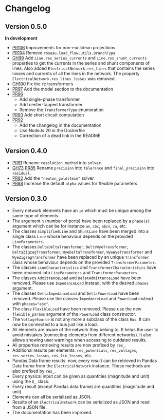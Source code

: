 # Changelog

## Version 0.5.0

**In development**

* [PR106](https://github.com/RoseauTechnologies/Roseau_Load_Flow/pull/105) Improvements for non-euclidean projections.
* [PR104](https://github.com/RoseauTechnologies/Roseau_Load_Flow/pull/104) Remove `roseau.load_flow.utils.BranchType`
* [GH99](https://github.com/RoseauTechnologies/Roseau_Load_Flow/issues/99) Add `Line.res_series_currents`
  and `Line.res_shunt_currents` properties to get the currents in the series and shunt components
  of lines. Also added `ElectricalNetwork.res_lines` that contains the series losses and currents
  of all the lines in the network. The property `ElectricalNetwork.res_lines_losses` was removed.
* [GH100](https://github.com/RoseauTechnologies/Roseau_Load_Flow/issues/100) Fix the `Yz` transformers
* [PR97](https://github.com/RoseauTechnologies/Roseau_Load_Flow/pull/97) Add the model section to the documentation
* [PR96](https://github.com/RoseauTechnologies/Roseau_Load_Flow/pull/96)
  * Add single-phase transformer
  * Add center-tapped transformer
  * Remove the `TransformerType` enumeration
* [PR93](https://github.com/RoseauTechnologies/Roseau_Load_Flow/pull/93) Add short circuit computation
* [PR92](https://github.com/RoseauTechnologies/Roseau_Load_Flow/pull/92)
  * Add the changelog in the documentation
  *  Use NodeJs 20 in the Dockerfile
  *  Correction of a dead link in the README

## Version 0.4.0

* [PR91](https://github.com/RoseauTechnologies/Roseau_Load_Flow/pull/91) Rename `resolution_method` into `solver`.
* [GH73](https://github.com/RoseauTechnologies/Roseau_Load_Flow/issues/73)
  [PR85](https://github.com/RoseauTechnologies/Roseau_Load_Flow/pull/85) Rename `precision` into `tolerance` and
  `final_precision` into `residual`.
* [PR82](https://github.com/RoseauTechnologies/Roseau_Load_Flow/pull/82) Add the `"newton_goldstein"` solver.
* [PR88](https://github.com/RoseauTechnologies/Roseau_Load_Flow/pull/88) Increase the default `alpha` values for
  flexible parameters.

## Version 0.3.0

* Every network elements have an `id` which must be unique among the same type of elements.
* The argument `n` (number of ports) have been replaced by a `phase(s)` argument which can be for
  instance `an`, `abc`, `abcn`, `ca`, etc.
* The classes `SimplifiedLine` and `ShuntLine` have been merged into a single class `Line` whose
  behaviour depends on the provided `LineParameters`.
* The classes `DeltaDeltaTransformer`, `DeltaWyeTransformer`, `DeltaZigzagTransformer`,
  `WyeDeltaTransformer`, `WyeWyeTransformer` and `WyeZigzagTransformer` have been replaced by an
  unique `Transformer` class whose behaviour depends on the provided `TransformerParameter`.
* The classes `LineCharacteristics` and `TransformerCharacteristics` have been renamed into
  `LineParameters` and `TransformerParameters`.
* The classes `AdmittanceLoad` and `DelatAdmittanceLoad` have been removed. Please use
  `ImpedanceLoad` instead, with the desired `phases` argument.
* The classes `DeltaImpedanceLoad` and `DeltaPowerLoad` have been removed. Please use the classes
  `ImpedanceLoad` and `PowerLoad` instead with `phases="abc"`.
* The class `FlexibleLoad` have been removed. Please use the new `flexible_params` argument of the
  `PowerLoad` class constructor.
* The `VoltageSource` is not any more a subclass of the class `Bus`. It can now be connected to a bus
  just like a load.
* All elements are aware of the network they belong to. It helps the user to avoid mistakes
  (connecting elements from different networks). It also allows showing user warnings when accessing
  to outdated results.
* All properties retrieving results are now prefixed by `res_`.
* Additional results per elements: `res_potentials`, `res_voltages`, `res_series_losses`,
  `res_lie_losses`, etc.
* Pandas Data frame results: now, every result can be retrieved in Pandas Data frame from the
  `ElectricalNetwork` instance. These methods are also prefixed by `res_`.
* Every physical input can be given as quantities (magnitude and unit) using the `Q_` class.
* Every result (except Pandas data frame) are quantities (magnitude and unit).
* Elements can all be serialized as JSON.
* Results of an `ElectricalNetwork` can be serialized as JSON and read from a JSON file.
* The documentation has been improved.

<!-- Local Variables: -->
<!-- mode: gfm -->
<!-- fill-column: 100 -->
<!-- coding: utf-8 -->
<!-- ispell-local-dictionary: "british" -->
<!-- End: -->

